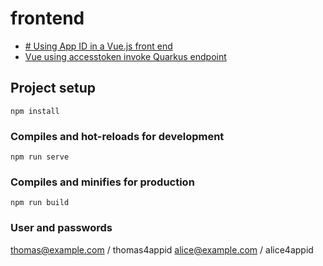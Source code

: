 # frontend

* [# Using App ID in a Vue.js front end](vue-appid-test.md)
* [Vue using accesstoken invoke Quarkus endpoint](vue-using-accesstoken-invoke-quarkus-endpoint.md)

## Project setup
```
npm install
```

### Compiles and hot-reloads for development
```
npm run serve
```

### Compiles and minifies for production
```
npm run build
```

### User and passwords

thomas@example.com / thomas4appid
alice@example.com / alice4appid
